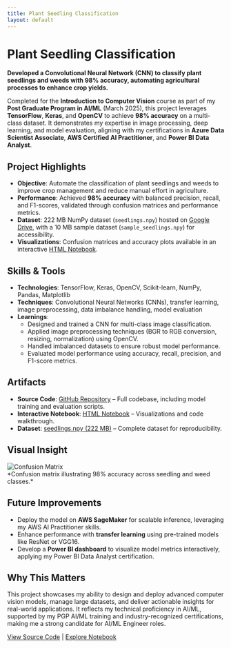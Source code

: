 ```yaml
---
title: Plant Seedling Classification
layout: default
---
```


# Plant Seedling Classification

**Developed a Convolutional Neural Network (CNN) to classify plant seedlings and weeds with 98% accuracy, automating agricultural processes to enhance crop yields.**

Completed for the **Introduction to Computer Vision** course as part of my **Post Graduate Program in AI/ML** (March 2025), this project leverages **TensorFlow**, **Keras**, and **OpenCV** to achieve **98% accuracy** on a multi-class dataset. It demonstrates my expertise in image processing, deep learning, and model evaluation, aligning with my certifications in **Azure Data Scientist Associate**, **AWS Certified AI Practitioner**, and **Power BI Data Analyst**.

## Project Highlights

- **Objective**: Automate the classification of plant seedlings and weeds to improve crop management and reduce manual effort in agriculture.
- **Performance**: Achieved **98% accuracy** with balanced precision, recall, and F1-scores, validated through confusion matrices and performance metrics.
- **Dataset**: 222 MB NumPy dataset (`seedlings.npy`) hosted on [Google Drive](https://drive.google.com/file/d/INSERT_YOUR_FILE_ID/view?usp=sharing), with a 10 MB sample dataset (`sample_seedlings.npy`) for accessibility.
- **Visualizations**: Confusion matrices and accuracy plots available in an interactive [HTML Notebook](https://github.com/tselva-AIML/AI-ML-Portfolio/raw/main/plant-seedling-classification/visuals/plant_seedling_notebook.html).

## Skills & Tools

- **Technologies**: TensorFlow, Keras, OpenCV, Scikit-learn, NumPy, Pandas, Matplotlib
- **Techniques**: Convolutional Neural Networks (CNNs), transfer learning, image preprocessing, data imbalance handling, model evaluation
- **Learnings**:
  - Designed and trained a CNN for multi-class image classification.
  - Applied image preprocessing techniques (BGR to RGB conversion, resizing, normalization) using OpenCV.
  - Handled imbalanced datasets to ensure robust model performance.
  - Evaluated model performance using accuracy, recall, precision, and F1-score metrics.

## Artifacts

- **Source Code**: [GitHub Repository](https://github.com/tselva-AIML/AI-ML-Portfolio/plant-seedling-classification) – Full codebase, including model training and evaluation scripts.
- **Interactive Notebook**: [HTML Notebook](https://github.com/tselva-AIML/AI-ML-Portfolio/raw/main/plant-seedling-classification/visuals/plant_seedling_notebook.html) – Visualizations and code walkthrough.
- **Dataset**: [seedlings.npy (222 MB)](https://drive.google.com/file/d/INSERT_YOUR_FILE_ID/view?usp=sharing) – Complete dataset for reproducibility.

## Visual Insight

<img src="/assets/confusion_matrix.png" alt="Confusion Matrix" style="max-width: 100%; display: block; margin: 0 auto;">
*Confusion matrix illustrating 98% accuracy across seedling and weed classes.*

## Future Improvements

- Deploy the model on **AWS SageMaker** for scalable inference, leveraging my AWS AI Practitioner skills.
- Enhance performance with **transfer learning** using pre-trained models like ResNet or VGG16.
- Develop a **Power BI dashboard** to visualize model metrics interactively, applying my Power BI Data Analyst certification.

## Why This Matters

This project showcases my ability to design and deploy advanced computer vision models, manage large datasets, and deliver actionable insights for real-world applications. It reflects my technical proficiency in AI/ML, supported by my PGP AI/ML training and industry-recognized certifications, making me a strong candidate for AI/ML Engineer roles.

[View Source Code](https://github.com/tselva-AIML/AI-ML-Portfolio/plant-seedling-classification) | [Explore Notebook](https://github.com/tselva-AIML/AI-ML-Portfolio/raw/main/plant-seedling-classification/visuals/plant_seedling_notebook.html)
